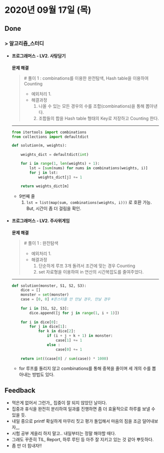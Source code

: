 # 2020년 09월 17일 (목) 

## Done

### > 알고리즘_스터디

- #### 프로그래머스 - LV2. 사탕담기

  **문제 해결**

  > \# 풀이 1 : combinations를 이용한 완전탐색, Hash table을 이용하여 Counting
  >
  > - 예외처리
  >   1. 
  > - 해결과정
  >   1. 나올 수 있는 모든 경우의 수를 조합(combinations)을 통해 뽑아낸다.
  >   2. 조합들의 합을 Hash table 형태의 Key로 저장하고 Counting 한다.
  
  ---
  
  ```python
  from itertools import combinations
  from collections import defaultdict
  
  def solution(m, weights):
      
      weights_dict = defaultdict(int)
  
      for i in range(1, len(weights) + 1):
          lst = [sum(nums) for nums in combinations(weights, i)]
          for j in lst:
              weights_dict[j] += 1
              
      return weights_dict[m]
  ```

  - 9번째 줄 
    1. `lst = list(map(sum, combinations(weights, i)))` 로 호환 가능.
       But, 시간이 좀 더 걸림을 확인.
  
    
- #### 프로그래머스 - LV2. 주사위게임

  **문제 해결**
  
  > \# 풀이 1 : 완전탐색
  >
  > - 예외처리
  >   1. 
  > - 해결과정
  >   1. 단순하게 루프 3개 돌려서 조건에 맞는 경우 Counting
  >   2. set 자료형을 이용하여 in 연산의 시간복잡도를 줄여주었다.
  
  ---
  
  ```python
  def solution(monster, S1, S2, S3):
      dice = []
      monster = set(monster)
      case = [0, 0] #몬스터를 안 만날 경우, 만날 경우
      
      for i in [S1, S2, S3]:
          dice.append([j for j in range(1, i + 1)])
      
      for i in dice[0]:
          for j in dice[1]:
              for k in dice[2]:
                  if (i + j + k + 1) in monster:
                      case[1] += 1
                  else :
                      case[0] += 1
                      
      return int((case[0] / sum(case)) * 1000)
  ```
  
  - for 루프를 돌리지 않고 combinations를 통해 중복을 줄이며 세 개의 수를 뽑아내는 방법도 있다.

## Feedback

- 먹은게 없어서 그런가,, 집중이 잘 되지 않았던 날이다.
- 집중과 휴식을 완전히 분리하여 일과를 진행하면 좀 더 효율적으로 하루를 보낼 수 있을 듯.
- 내일 중으로 printf 확실하게 마무리 짓고 평가 돌입해서 마음의 짐을 조금 덜어내보자,,,
- 시험 공부 게을리 하지 말고.. 내일부터는 정말 해야할 때다.
- 그래도 꾸준히 TIL, Report, 하루 루틴 등 아주 잘 지키고 있는 것 같아 뿌듯하다.
- 좀 만 더 힘내자!!